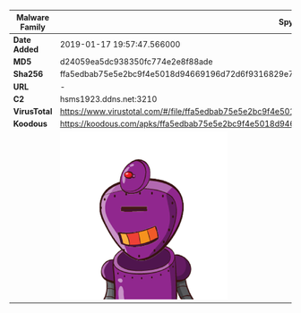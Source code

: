 | Malware Family | SpyNote                                                      |
| -------------- | ------------------------------------------------------------ |
| **Date Added** | 2019-01-17 19:57:47.566000                                                   |
| **MD5**        | d24059ea5dc938350fc774e2e8f88ade                             |
| **Sha256**     | ffa5edbab75e5e2bc9f4e5018d94669196d72d6f9316829e7c99475cb0d54027 |
| **URL**        | -                                                            |
| **C2**         | hsms1923.ddns.net:3210 |
| **VirusTotal** | https://www.virustotal.com/#/file/ffa5edbab75e5e2bc9f4e5018d94669196d72d6f9316829e7c99475cb0d54027/detection |
| **Koodous**    | https://koodous.com/apks/ffa5edbab75e5e2bc9f4e5018d94669196d72d6f9316829e7c99475cb0d54027 |
|                | ![](../assets/ffa5edbab75e5e2bc9f4e5018d94669196d72d6f9316829e7c99475cb0d54027.png) |